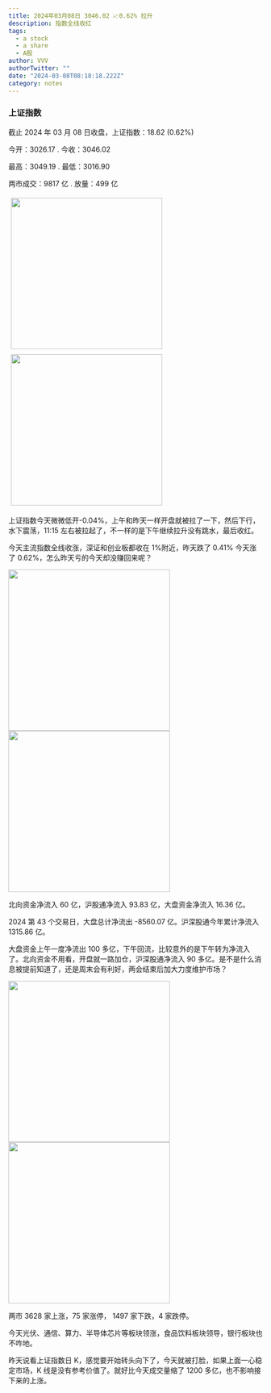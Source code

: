 ```yaml
---
title: 2024年03月08日 3046.02 📈0.62% 拉升
description: 指数全线收红
tags:
  - a stock
  - a share
  - A股
author: VVV
authorTwitter: ""
date: "2024-03-08T08:18:18.222Z"
category: notes
---
```


### 上证指数

截止 2024 年 03 月 08 日收盘，上证指数：<span class="font-semibold text-r-5">18.62 (0.62%)</span>

今开：<span class="font-semibold text-r-5">3026.17 </span> . 今收：<span class="font-semibold text-g-5">3046.02 </span>

最高：<span class="font-semibold text-r-5">3049.19 </span> . 最低：<span class="font-semibold text-g-5">3016.90 </span>

两市成交：<span class="font-semibold">9817 亿</span> . 放量：<span class="font-semibold text-r-5">499 亿</span>

<img src="/images/uploads/2024-03/20240308-zs-sh.png" style="width: 300px;display:inline-block;margin: 5px">
<img src="/images/uploads/2024-03/20240308-zs-sh-rk.png" style="width: 300px;display:inline-block;margin: 5px">

上证指数今天微微低开-0.04%，上午和昨天一样开盘就被拉了一下，然后下行，水下震荡，11:15 左右被拉起了，不一样的是下午继续拉升没有跳水，最后收红。

今天主流指数全线收涨，深证和创业板都收在 1%附近，昨天跌了 0.41% 今天涨了 0.62%，怎么昨天亏的今天却没赚回来呢？

<img src="/images/uploads/2024-03/20240308-zs-global.png" width="320">

<img src="/images/uploads/2024-03/20240308-zs-bs.png" width="320">

北向资金净流入 <span class="font-semibold text-r-6">60 亿</span>，沪股通净流入 <span class="font-semibold text-r-6">93.83 亿</span>，大盘资金净流入 <span class="font-semibold text-r-5">16.36 亿</span>。

2024 第 43 个交易日，大盘总计净流出 <span class="font-semibold text-g-8">-8560.07 亿</span>。沪深股通今年累计净流入 <span class="font-semibold text-r-6">1315.86 </span>亿。

大盘资金上午一度净流出 100 多亿，下午回流，比较意外的是下午转为净流入了。北向资金不用看，开盘就一路加仓，沪深股通净流入 90 多亿。是不是什么消息被提前知道了，还是周末会有利好，两会结束后加大力度维护市场？

<img src="/images/uploads/2024-03/20240308-zs-as.png" width="320">
<img src="/images/uploads/2024-03/20240308-zs-zdtj.png" width="320">

两市 <span class="font-semibold text-r-6">3628</span> 家上涨，75 家涨停， <span class="text-g-6">1497</span> 家下跌，4 家跌停。

今天光伏、通信、算力、半导体芯片等板块领涨，食品饮料板块领导，银行板块也不咋地。

昨天说看上证指数日 K，感觉要开始转头向下了，今天就被打脸，如果上面一心稳定市场，K 线是没有参考价值了。就好比今天成交量缩了 1200 多亿，也不影响接下来的上涨。
